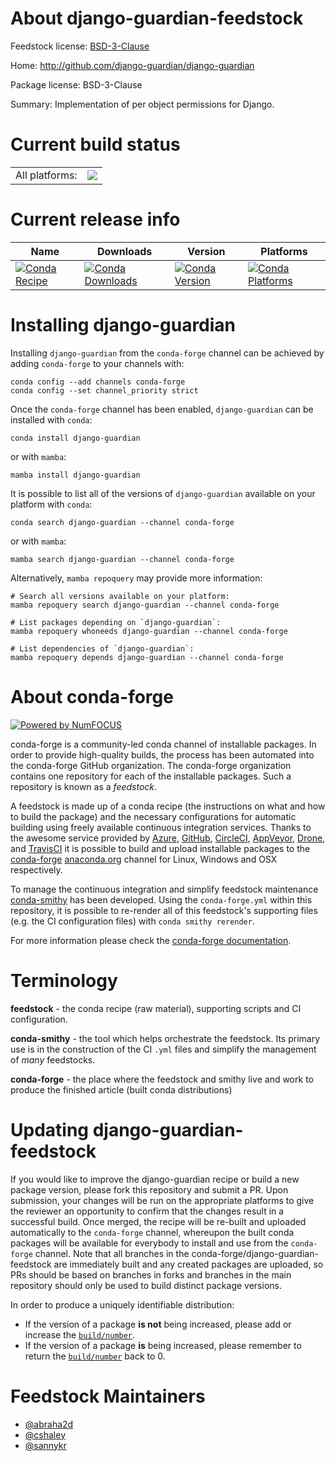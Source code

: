 About django-guardian-feedstock
===============================

Feedstock license: [BSD-3-Clause](https://github.com/conda-forge/django-guardian-feedstock/blob/main/LICENSE.txt)

Home: http://github.com/django-guardian/django-guardian

Package license: BSD-3-Clause

Summary: Implementation of per object permissions for Django.

Current build status
====================


<table><tr><td>All platforms:</td>
    <td>
      <a href="https://dev.azure.com/conda-forge/feedstock-builds/_build/latest?definitionId=2899&branchName=main">
        <img src="https://dev.azure.com/conda-forge/feedstock-builds/_apis/build/status/django-guardian-feedstock?branchName=main">
      </a>
    </td>
  </tr>
</table>

Current release info
====================

| Name | Downloads | Version | Platforms |
| --- | --- | --- | --- |
| [![Conda Recipe](https://img.shields.io/badge/recipe-django--guardian-green.svg)](https://anaconda.org/conda-forge/django-guardian) | [![Conda Downloads](https://img.shields.io/conda/dn/conda-forge/django-guardian.svg)](https://anaconda.org/conda-forge/django-guardian) | [![Conda Version](https://img.shields.io/conda/vn/conda-forge/django-guardian.svg)](https://anaconda.org/conda-forge/django-guardian) | [![Conda Platforms](https://img.shields.io/conda/pn/conda-forge/django-guardian.svg)](https://anaconda.org/conda-forge/django-guardian) |

Installing django-guardian
==========================

Installing `django-guardian` from the `conda-forge` channel can be achieved by adding `conda-forge` to your channels with:

```
conda config --add channels conda-forge
conda config --set channel_priority strict
```

Once the `conda-forge` channel has been enabled, `django-guardian` can be installed with `conda`:

```
conda install django-guardian
```

or with `mamba`:

```
mamba install django-guardian
```

It is possible to list all of the versions of `django-guardian` available on your platform with `conda`:

```
conda search django-guardian --channel conda-forge
```

or with `mamba`:

```
mamba search django-guardian --channel conda-forge
```

Alternatively, `mamba repoquery` may provide more information:

```
# Search all versions available on your platform:
mamba repoquery search django-guardian --channel conda-forge

# List packages depending on `django-guardian`:
mamba repoquery whoneeds django-guardian --channel conda-forge

# List dependencies of `django-guardian`:
mamba repoquery depends django-guardian --channel conda-forge
```


About conda-forge
=================

[![Powered by
NumFOCUS](https://img.shields.io/badge/powered%20by-NumFOCUS-orange.svg?style=flat&colorA=E1523D&colorB=007D8A)](https://numfocus.org)

conda-forge is a community-led conda channel of installable packages.
In order to provide high-quality builds, the process has been automated into the
conda-forge GitHub organization. The conda-forge organization contains one repository
for each of the installable packages. Such a repository is known as a *feedstock*.

A feedstock is made up of a conda recipe (the instructions on what and how to build
the package) and the necessary configurations for automatic building using freely
available continuous integration services. Thanks to the awesome service provided by
[Azure](https://azure.microsoft.com/en-us/services/devops/), [GitHub](https://github.com/),
[CircleCI](https://circleci.com/), [AppVeyor](https://www.appveyor.com/),
[Drone](https://cloud.drone.io/welcome), and [TravisCI](https://travis-ci.com/)
it is possible to build and upload installable packages to the
[conda-forge](https://anaconda.org/conda-forge) [anaconda.org](https://anaconda.org/)
channel for Linux, Windows and OSX respectively.

To manage the continuous integration and simplify feedstock maintenance
[conda-smithy](https://github.com/conda-forge/conda-smithy) has been developed.
Using the ``conda-forge.yml`` within this repository, it is possible to re-render all of
this feedstock's supporting files (e.g. the CI configuration files) with ``conda smithy rerender``.

For more information please check the [conda-forge documentation](https://conda-forge.org/docs/).

Terminology
===========

**feedstock** - the conda recipe (raw material), supporting scripts and CI configuration.

**conda-smithy** - the tool which helps orchestrate the feedstock.
                   Its primary use is in the construction of the CI ``.yml`` files
                   and simplify the management of *many* feedstocks.

**conda-forge** - the place where the feedstock and smithy live and work to
                  produce the finished article (built conda distributions)


Updating django-guardian-feedstock
==================================

If you would like to improve the django-guardian recipe or build a new
package version, please fork this repository and submit a PR. Upon submission,
your changes will be run on the appropriate platforms to give the reviewer an
opportunity to confirm that the changes result in a successful build. Once
merged, the recipe will be re-built and uploaded automatically to the
`conda-forge` channel, whereupon the built conda packages will be available for
everybody to install and use from the `conda-forge` channel.
Note that all branches in the conda-forge/django-guardian-feedstock are
immediately built and any created packages are uploaded, so PRs should be based
on branches in forks and branches in the main repository should only be used to
build distinct package versions.

In order to produce a uniquely identifiable distribution:
 * If the version of a package **is not** being increased, please add or increase
   the [``build/number``](https://docs.conda.io/projects/conda-build/en/latest/resources/define-metadata.html#build-number-and-string).
 * If the version of a package **is** being increased, please remember to return
   the [``build/number``](https://docs.conda.io/projects/conda-build/en/latest/resources/define-metadata.html#build-number-and-string)
   back to 0.

Feedstock Maintainers
=====================

* [@abraha2d](https://github.com/abraha2d/)
* [@cshaley](https://github.com/cshaley/)
* [@sannykr](https://github.com/sannykr/)

